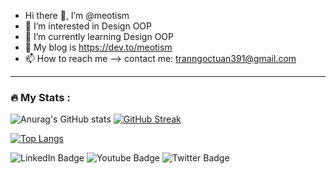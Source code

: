 - Hi there 👋, I’m @meotism
- 👀 I’m interested in Design OOP
- 🌱 I’m currently learning Design OOP
- 💞️ My blog is https://dev.to/meotism
- 📫 How to reach me --> contact me: tranngoctuan391@gmail.com

<!---
meotism/meotism is a ✨ special ✨ repository because its `README.md` (this file) appears on your GitHub profile.
You can click the Preview link to take a look at your changes.
--->

---

### :fire: My Stats :


![Anurag's GitHub stats](https://github-readme-stats.vercel.app/api?username=meotism&show_icons=true&theme=dark)
[![GitHub Streak](http://github-readme-streak-stats.herokuapp.com?user=meotism&theme=tokyonight&background=000000)](https://git.io/streak-stats)

[![Top Langs](https://github-readme-stats.vercel.app/api/top-langs/?username=meotism)](https://github.com/anuraghazra/github-readme-stats)


<img src="https://komarev.com/ghpvc/?username=meotism&style=flat-square&color=blue" alt=""/>


<div id="badges">
  <img src="https://img.shields.io/badge/LinkedIn-blue?style=for-the-badge&logo=linkedin&logoColor=white" alt="LinkedIn Badge"/>
  <img src="https://img.shields.io/badge/YouTube-red?style=for-the-badge&logo=youtube&logoColor=white" alt="Youtube Badge"/>
  <img src="https://img.shields.io/badge/Twitter-blue?style=for-the-badge&logo=twitter&logoColor=white" alt="Twitter Badge"/>
</div>
